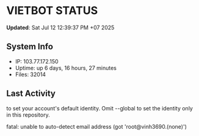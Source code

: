 # VIETBOT STATUS
**Updated**: Sat Jul 12 12:39:37 PM +07 2025

## System Info
- IP: 103.77.172.150
- Uptime: up 6 days, 16 hours, 27 minutes
- Files: 32014

## Last Activity

to set your account's default identity.
Omit --global to set the identity only in this repository.

fatal: unable to auto-detect email address (got 'root@vinh3690.(none)')
